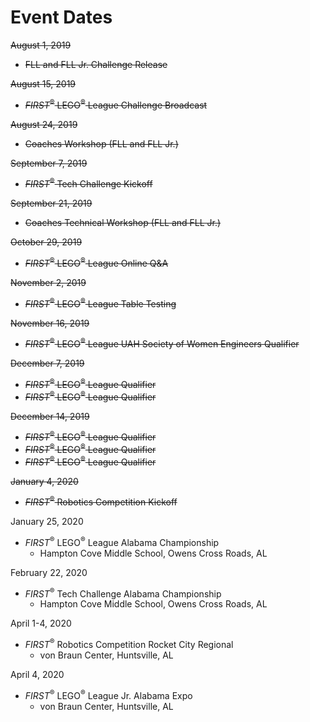 # Event Dates

~~August 1, 2019~~
- ~~FLL and FLL Jr. Challenge Release~~

~~August 15, 2019~~
- ~~*FIRST*<sup>&reg;</sup> LEGO<sup>&reg;</sup> League Challenge Broadcast~~

~~August 24, 2019~~
- ~~Coaches Workshop (FLL and FLL Jr.)~~
    
~~September 7, 2019~~
- ~~*FIRST*<sup>&reg;</sup> Tech Challenge Kickoff~~

~~September 21, 2019~~
- ~~Coaches Technical Workshop (FLL and FLL Jr.)~~

~~October 29, 2019~~
- ~~*FIRST*<sup>&reg;</sup> LEGO<sup>&reg;</sup> League Online Q&A~~

~~November 2, 2019~~
- ~~*FIRST*<sup>&reg;</sup> LEGO<sup>&reg;</sup> League Table Testing~~

~~November 16, 2019~~
- ~~*FIRST*<sup>&reg;</sup> LEGO<sup>&reg;</sup> League UAH Society of Women Engineers Qualifier~~

~~December 7, 2019~~
- ~~*FIRST*<sup>&reg;</sup> LEGO<sup>&reg;</sup> League Qualifier~~
- ~~*FIRST*<sup>&reg;</sup> LEGO<sup>&reg;</sup> League Qualifier~~

~~December 14, 2019~~
- ~~*FIRST*<sup>&reg;</sup> LEGO<sup>&reg;</sup> League Qualifier~~
- ~~*FIRST*<sup>&reg;</sup> LEGO<sup>&reg;</sup> League Qualifier~~
- ~~*FIRST*<sup>&reg;</sup> LEGO<sup>&reg;</sup> League Qualifier~~

~~January 4, 2020~~
- ~~*FIRST*<sup>&reg;</sup> Robotics Competition Kickoff~~

January 25, 2020
- *FIRST*<sup>&reg;</sup> LEGO<sup>&reg;</sup> League Alabama Championship
  - Hampton Cove Middle School, Owens Cross Roads, AL

February 22, 2020
- *FIRST*<sup>&reg;</sup> Tech Challenge Alabama Championship
  - Hampton Cove Middle School, Owens Cross Roads, AL
    
April 1-4, 2020
- *FIRST*<sup>&reg;</sup> Robotics Competition Rocket City Regional
  - von Braun Center, Huntsville, AL

April 4, 2020
- *FIRST*<sup>&reg;</sup> LEGO<sup>&reg;</sup> League Jr. Alabama Expo
  - von Braun Center, Huntsville, AL
